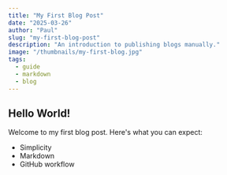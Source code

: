 ```yaml
---
title: "My First Blog Post"
date: "2025-03-26"
author: "Paul"
slug: "my-first-blog-post"
description: "An introduction to publishing blogs manually."
image: "/thumbnails/my-first-blog.jpg"
tags:
  - guide
  - markdown
  - blog
---
```


## Hello World!

Welcome to my first blog post. Here's what you can expect:

- Simplicity
- Markdown
- GitHub workflow
